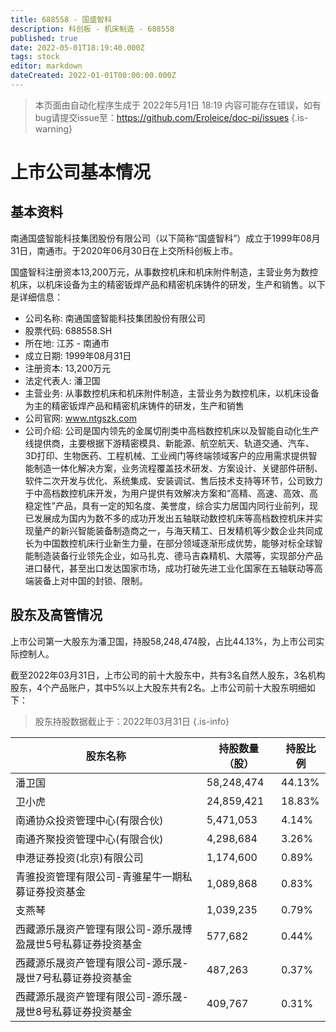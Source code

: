 ```yaml
---
title: 688558 - 国盛智科
description: 科创板 - 机床制造 - 688558
published: true
date: 2022-05-01T18:19:40.000Z
tags: stock
editor: markdown
dateCreated: 2022-01-01T00:00:00.000Z
---
```


> 本页面由自动化程序生成于 2022年5月1日 18:19
> 内容可能存在错误，如有bug请提交issue至：https://github.com/Eroleice/doc-pi/issues
{.is-warning}

# 上市公司基本情况

## 基本资料

南通国盛智能科技集团股份有限公司（以下简称“国盛智科”）成立于1999年08月31日，南通市。于2020年06月30日在上交所科创板上市。

国盛智科注册资本13,200万元，从事数控机床和机床附件制造，主营业务为数控机床，以机床设备为主的精密钣焊产品和精密机床铸件的研发，生产和销售。以下是详细信息：

- 公司名称: 南通国盛智能科技集团股份有限公司
- 股票代码: 688558.SH
- 所在地: 江苏 - 南通市
- 成立日期: 1999年08月31日
- 注册资本: 13,200万元
- 法定代表人: 潘卫国
- 主营业务: 从事数控机床和机床附件制造，主营业务为数控机床，以机床设备为主的精密钣焊产品和精密机床铸件的研发，生产和销售
- 公司官网: www.ntgszk.com
- 公司介绍: 公司是国内领先的金属切削类中高档数控机床以及智能自动化生产线提供商，主要根据下游精密模具、新能源、航空航天、轨道交通、汽车、3D打印、生物医药、工程机械、工业阀门等终端领域客户的应用需求提供智能制造一体化解决方案，业务流程覆盖技术研发、方案设计、关键部件研制、软件二次开发与优化、系统集成、安装调试、售后技术支持等环节，公司致力于中高档数控机床开发，为用户提供有效解决方案和“高精、高速、高效、高稳定性”产品，具有一定的知名度、美誉度，综合实力居国内同行业前列，现已发展成为国内为数不多的成功开发出五轴联动数控机床等高档数控机床并实现量产的新兴智能装备制造商之一，与海天精工、日发精机等少数企业共同成长为中国数控机床行业新生力量，在部分领域逐渐形成优势，能够对标全球智能制造装备行业领先企业，如马扎克、德马吉森精机、大隈等，实现部分产品进口替代，甚至出口发达国家市场，成功打破先进工业化国家在五轴联动等高端装备上对中国的封锁、限制。


## 股东及高管情况

上市公司第一大股东为潘卫国，持股58,248,474股，占比44.13%，为上市公司实际控制人。

截至2022年03月31日，上市公司的前十大股东中，共有3名自然人股东，3名机构股东，4个产品账户，其中5%以上大股东共有2名。上市公司前十大股东明细如下：

> 股东持股数据截止于：2022年03月31日
{.is-info}

| 股东名称 | 持股数量（股） | 持股比例 |
| --- | --- | --- |
| 潘卫国 | 58,248,474 | 44.13% |
| 卫小虎 | 24,859,421 | 18.83% |
| 南通协众投资管理中心(有限合伙) | 5,471,053 | 4.14% |
| 南通齐聚投资管理中心(有限合伙) | 4,298,684 | 3.26% |
| 申港证券投资(北京)有限公司 | 1,174,600 | 0.89% |
| 青骓投资管理有限公司-青骓星牛一期私募证券投资基金 | 1,089,868 | 0.83% |
| 支燕琴 | 1,039,235 | 0.79% |
| 西藏源乐晟资产管理有限公司-源乐晟博盈晟世5号私募证券投资基金 | 577,682 | 0.44% |
| 西藏源乐晟资产管理有限公司-源乐晟-晟世7号私募证券投资基金 | 487,263 | 0.37% |
| 西藏源乐晟资产管理有限公司-源乐晟-晟世8号私募证券投资基金 | 409,767 | 0.31% |




